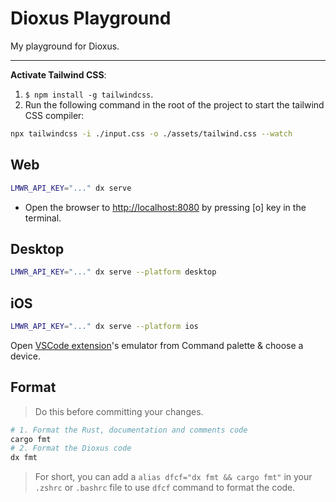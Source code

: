 # Dioxus Playground

My playground for Dioxus.

---

**Activate Tailwind CSS**:

1. `$ npm install -g tailwindcss`.
2. Run the following command in the root of the project to start the tailwind CSS compiler:

```sh
npx tailwindcss -i ./input.css -o ./assets/tailwind.css --watch
```

## Web

```sh
LMWR_API_KEY="..." dx serve
```

- Open the browser to <http://localhost:8080> by pressing [o] key in the terminal.

## Desktop

```sh
LMWR_API_KEY="..." dx serve --platform desktop
```

## iOS

```sh
LMWR_API_KEY="..." dx serve --platform ios
```

Open [VSCode extension](https://marketplace.cursorapi.com/items?itemName=DiemasMichiels.emulate)'s emulator from Command palette & choose a device.

## Format

> Do this before committing your changes.

```sh
# 1. Format the Rust, documentation and comments code
cargo fmt
# 2. Format the Dioxus code
dx fmt
```

> For short, you can add a `alias dfcf="dx fmt && cargo fmt"` in your `.zshrc` or `.bashrc` file to use `dfcf` command to format the code.

